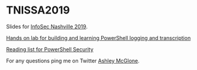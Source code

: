 # TNISSA2019
Slides for [InfoSec Nashville 2019](https://issa-midtn.wildapricot.org/Infosec-About).

[Hands on lab for building and learning PowerShell logging and transcription](https://github.com/GoateePFE/PowerShellSummit2019)

[Reading list for PowerShell Security](http://aka.ms/pssec)

For any questions ping me on Twitter [Ashley McGlone](https://twitter.com/GoateePFE).
